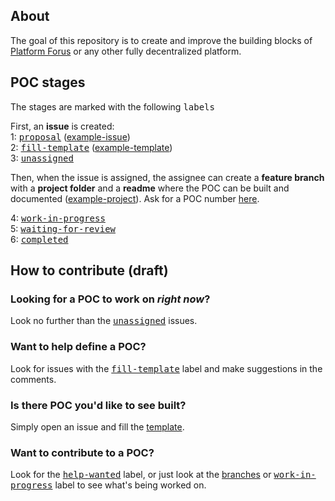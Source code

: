 ## About
The goal of this repository is to create and improve the building blocks of [Platform Forus](https://foundation.forus.io/en/platform/) or any other fully decentralized platform.

## POC stages
The stages are marked with the following <kbd>labels</kbd>  

First, an **issue** is created:  
1: <kbd>[proposal](https://github.com/teamforus/proofs-of-concept/issues?q=is%3Aopen+is%3Aissue+label%3Aproposal)</kbd> ([example-issue](https://github.com/teamforus/proofs-of-concept/issues/36))  
2: <kbd>[fill-template](https://github.com/teamforus/proofs-of-concept/issues?q=is%3Aopen+is%3Aissue+label%3Afill-template)</kbd> ([example-template](https://github.com/teamforus/proofs-of-concept/blob/master/workflow_template.md))  
3: <kbd>[unassigned](https://github.com/teamforus/proofs-of-concept/issues?utf8=✓&q=is%3Aopen%20is%3Aissue%20label%3Aunassigned%20)</kbd>

Then, when the issue is assigned, the assignee can create a **feature branch** with a **project folder** and a **readme** where the POC can be built and documented ([example-project](https://github.com/teamforus/proofs-of-concept/tree/poc0-example/poc0-example)). Ask for a POC number [here](https://github.com/teamforus/proofs-of-concept/issues/51).  
 
4: <kbd>[work-in-progress](https://github.com/teamforus/proofs-of-concept/issues?utf8=✓&q=is%3Aopen%20is%3Aissue%20label%3Awork-in-progress%20)</kbd>  
5: <kbd>[waiting-for-review](https://github.com/teamforus/proofs-of-concept/issues?q=is%3Aopen+is%3Aissue+label%3Awaiting-for-review)</kbd>   
6: <kbd>[completed](https://github.com/teamforus/proofs-of-concept/issues?utf8=✓&q=is%3Aissue%20label%3Acompleted%20)</kbd>  

## How to contribute (draft)

### Looking for a POC to work on *right now*?  
Look no further than the <kbd>[unassigned](https://github.com/teamforus/proofs-of-concept/issues?utf8=✓&q=is%3Aopen%20is%3Aissue%20label%3Aunassigned%20)</kbd> issues. 

### Want to help define a POC?  
Look for issues with the <kbd>[fill-template](https://github.com/teamforus/proofs-of-concept/issues?q=is%3Aopen+is%3Aissue+label%3Afill-template)</kbd> label and make suggestions in the comments. 

### Is there POC you'd like to see built?  
Simply open an issue and fill the [template](#).

### Want to contribute to a POC?
Look for the <kbd>[help-wanted](https://github.com/teamforus/proofs-of-concept/issues?q=is%3Aopen+is%3Aissue+label%3A%22help+wanted%22)</kbd> label, or just look at the [branches](https://github.com/teamforus/proofs-of-concept/branches) or <kbd>[work-in-progress](https://github.com/teamforus/proofs-of-concept/issues?q=is%3Aopen+is%3Aissue+label%3Awork-in-progress)</kbd> label to see what's being worked on.